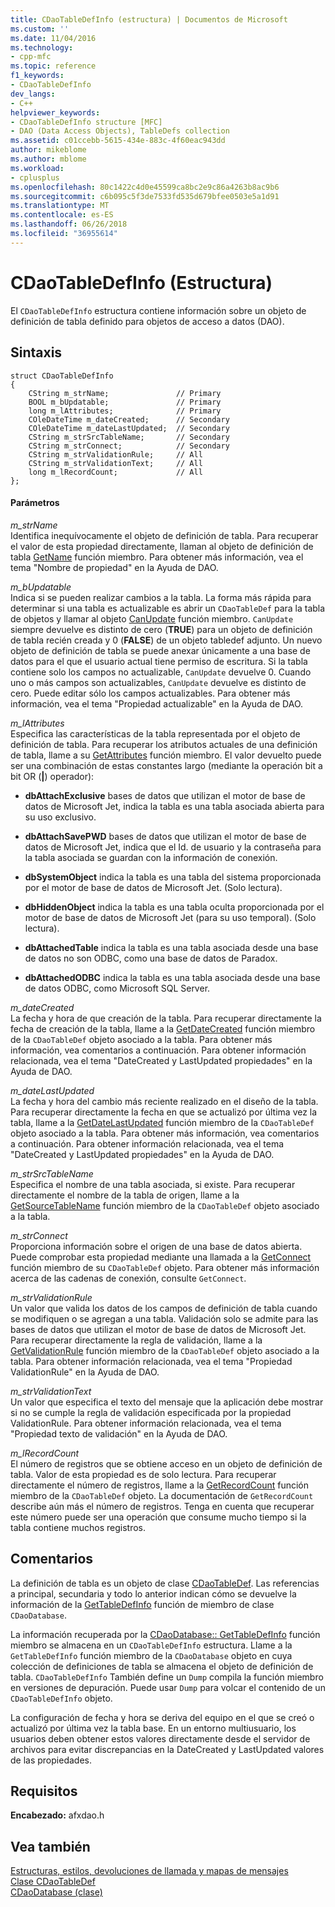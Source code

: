 ```yaml
---
title: CDaoTableDefInfo (estructura) | Documentos de Microsoft
ms.custom: ''
ms.date: 11/04/2016
ms.technology:
- cpp-mfc
ms.topic: reference
f1_keywords:
- CDaoTableDefInfo
dev_langs:
- C++
helpviewer_keywords:
- CDaoTableDefInfo structure [MFC]
- DAO (Data Access Objects), TableDefs collection
ms.assetid: c01ccebb-5615-434e-883c-4f60eac943dd
author: mikeblome
ms.author: mblome
ms.workload:
- cplusplus
ms.openlocfilehash: 80c1422c4d0e45599ca8bc2e9c86a4263b8ac9b6
ms.sourcegitcommit: c6b095c5f3de7533fd535d679bfee0503e5a1d91
ms.translationtype: MT
ms.contentlocale: es-ES
ms.lasthandoff: 06/26/2018
ms.locfileid: "36955614"
---
```

# <a name="cdaotabledefinfo-structure"></a>CDaoTableDefInfo (Estructura)
El `CDaoTableDefInfo` estructura contiene información sobre un objeto de definición de tabla definido para objetos de acceso a datos (DAO).  
  
## <a name="syntax"></a>Sintaxis  
  
```  
struct CDaoTableDefInfo  
{  
    CString m_strName;               // Primary  
    BOOL m_bUpdatable;               // Primary  
    long m_lAttributes;              // Primary  
    COleDateTime m_dateCreated;      // Secondary  
    COleDateTime m_dateLastUpdated;  // Secondary  
    CString m_strSrcTableName;       // Secondary  
    CString m_strConnect;            // Secondary  
    CString m_strValidationRule;     // All  
    CString m_strValidationText;     // All  
    long m_lRecordCount;             // All  
};  
```  
  
#### <a name="parameters"></a>Parámetros  
 *m_strName*  
 Identifica inequívocamente el objeto de definición de tabla. Para recuperar el valor de esta propiedad directamente, llaman al objeto de definición de tabla [GetName](../../mfc/reference/cdaotabledef-class.md#getname) función miembro. Para obtener más información, vea el tema "Nombre de propiedad" en la Ayuda de DAO.  
  
 *m_bUpdatable*  
 Indica si se pueden realizar cambios a la tabla. La forma más rápida para determinar si una tabla es actualizable es abrir un `CDaoTableDef` para la tabla de objetos y llamar al objeto [CanUpdate](../../mfc/reference/cdaotabledef-class.md#canupdate) función miembro. `CanUpdate` siempre devuelve es distinto de cero (**TRUE**) para un objeto de definición de tabla recién creada y 0 (**FALSE**) de un objeto tabledef adjunto. Un nuevo objeto de definición de tabla se puede anexar únicamente a una base de datos para el que el usuario actual tiene permiso de escritura. Si la tabla contiene solo los campos no actualizable, `CanUpdate` devuelve 0. Cuando uno o más campos son actualizables, `CanUpdate` devuelve es distinto de cero. Puede editar sólo los campos actualizables. Para obtener más información, vea el tema "Propiedad actualizable" en la Ayuda de DAO.  
  
 *m_lAttributes*  
 Especifica las características de la tabla representada por el objeto de definición de tabla. Para recuperar los atributos actuales de una definición de tabla, llame a su [GetAttributes](../../mfc/reference/cdaotabledef-class.md#getattributes) función miembro. El valor devuelto puede ser una combinación de estas constantes largo (mediante la operación bit a bit OR (**&#124;**) operador):  
  
- **dbAttachExclusive** bases de datos que utilizan el motor de base de datos de Microsoft Jet, indica la tabla es una tabla asociada abierta para su uso exclusivo.  
  
- **dbAttachSavePWD** bases de datos que utilizan el motor de base de datos de Microsoft Jet, indica que el Id. de usuario y la contraseña para la tabla asociada se guardan con la información de conexión.  
  
- **dbSystemObject** indica la tabla es una tabla del sistema proporcionada por el motor de base de datos de Microsoft Jet. (Solo lectura).  
  
- **dbHiddenObject** indica la tabla es una tabla oculta proporcionada por el motor de base de datos de Microsoft Jet (para su uso temporal). (Solo lectura).  
  
- **dbAttachedTable** indica la tabla es una tabla asociada desde una base de datos no son ODBC, como una base de datos de Paradox.  
  
- **dbAttachedODBC** indica la tabla es una tabla asociada desde una base de datos ODBC, como Microsoft SQL Server.  
  
 *m_dateCreated*  
 La fecha y hora de que creación de la tabla. Para recuperar directamente la fecha de creación de la tabla, llame a la [GetDateCreated](../../mfc/reference/cdaotabledef-class.md#getdatecreated) función miembro de la `CDaoTableDef` objeto asociado a la tabla. Para obtener más información, vea comentarios a continuación. Para obtener información relacionada, vea el tema "DateCreated y LastUpdated propiedades" en la Ayuda de DAO.  
  
 *m_dateLastUpdated*  
 La fecha y hora del cambio más reciente realizado en el diseño de la tabla. Para recuperar directamente la fecha en que se actualizó por última vez la tabla, llame a la [GetDateLastUpdated](../../mfc/reference/cdaotabledef-class.md#getdatelastupdated) función miembro de la `CDaoTableDef` objeto asociado a la tabla. Para obtener más información, vea comentarios a continuación. Para obtener información relacionada, vea el tema "DateCreated y LastUpdated propiedades" en la Ayuda de DAO.  
  
 *m_strSrcTableName*  
 Especifica el nombre de una tabla asociada, si existe. Para recuperar directamente el nombre de la tabla de origen, llame a la [GetSourceTableName](../../mfc/reference/cdaotabledef-class.md#getsourcetablename) función miembro de la `CDaoTableDef` objeto asociado a la tabla.  
  
 *m_strConnect*  
 Proporciona información sobre el origen de una base de datos abierta. Puede comprobar esta propiedad mediante una llamada a la [GetConnect](../../mfc/reference/cdaotabledef-class.md#getconnect) función miembro de su `CDaoTableDef` objeto. Para obtener más información acerca de las cadenas de conexión, consulte `GetConnect`.  
  
 *m_strValidationRule*  
 Un valor que valida los datos de los campos de definición de tabla cuando se modifiquen o se agregan a una tabla. Validación solo se admite para las bases de datos que utilizan el motor de base de datos de Microsoft Jet. Para recuperar directamente la regla de validación, llame a la [GetValidationRule](../../mfc/reference/cdaotabledef-class.md#getvalidationrule) función miembro de la `CDaoTableDef` objeto asociado a la tabla. Para obtener información relacionada, vea el tema "Propiedad ValidationRule" en la Ayuda de DAO.  
  
 *m_strValidationText*  
 Un valor que especifica el texto del mensaje que la aplicación debe mostrar si no se cumple la regla de validación especificada por la propiedad ValidationRule. Para obtener información relacionada, vea el tema "Propiedad texto de validación" en la Ayuda de DAO.  
  
 *m_lRecordCount*  
 El número de registros que se obtiene acceso en un objeto de definición de tabla. Valor de esta propiedad es de solo lectura. Para recuperar directamente el número de registros, llame a la [GetRecordCount](../../mfc/reference/cdaotabledef-class.md#getrecordcount) función miembro de la `CDaoTableDef` objeto. La documentación de `GetRecordCount` describe aún más el número de registros. Tenga en cuenta que recuperar este número puede ser una operación que consume mucho tiempo si la tabla contiene muchos registros.  
  
## <a name="remarks"></a>Comentarios  
 La definición de tabla es un objeto de clase [CDaoTableDef](../../mfc/reference/cdaotabledef-class.md). Las referencias a principal, secundaria y todo lo anterior indican cómo se devuelve la información de la [GetTableDefInfo](../../mfc/reference/cdaodatabase-class.md#gettabledefinfo) función de miembro de clase `CDaoDatabase`.  
  
 La información recuperada por la [CDaoDatabase:: GetTableDefInfo](../../mfc/reference/cdaodatabase-class.md#gettabledefinfo) función miembro se almacena en un `CDaoTableDefInfo` estructura. Llame a la `GetTableDefInfo` función miembro de la `CDaoDatabase` objeto en cuya colección de definiciones de tabla se almacena el objeto de definición de tabla. `CDaoTableDefInfo` También define un `Dump` compila la función miembro en versiones de depuración. Puede usar `Dump` para volcar el contenido de un `CDaoTableDefInfo` objeto.  
  
 La configuración de fecha y hora se deriva del equipo en el que se creó o actualizó por última vez la tabla base. En un entorno multiusuario, los usuarios deben obtener estos valores directamente desde el servidor de archivos para evitar discrepancias en la DateCreated y LastUpdated valores de las propiedades.  
  
## <a name="requirements"></a>Requisitos  
 **Encabezado:** afxdao.h  
  
## <a name="see-also"></a>Vea también  
 [Estructuras, estilos, devoluciones de llamada y mapas de mensajes](../../mfc/reference/structures-styles-callbacks-and-message-maps.md)   
 [Clase CDaoTableDef](../../mfc/reference/cdaotabledef-class.md)   
 [CDaoDatabase (clase)](../../mfc/reference/cdaodatabase-class.md)
